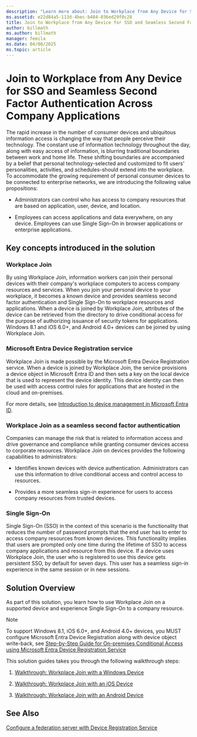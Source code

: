 ```yaml
---
description: "Learn more about: Join to Workplace from Any Device for SSO and Seamless Second Factor Authentication Across Company Applications"
ms.assetid: e22d84a5-113d-4bec-b484-036ed29f0c28
title: Join to Workplace from Any Device for SSO and Seamless Second Factor Authentication Across Company Applications
author: billmath
ms.author: billmath
manager: femila
ms.date: 04/08/2025
ms.topic: article
---
```


# Join to Workplace from Any Device for SSO and Seamless Second Factor Authentication Across Company Applications



The rapid increase in the number of consumer devices and ubiquitous information access is changing the way that people perceive their technology. The constant use of information technology throughout the day, along with easy access of information, is blurring traditional boundaries between work and home life. These shifting boundaries are accompanied by a belief that personal technology-selected and customized to fit users' personalities, activities, and schedules-should extend into the workplace. To accommodate the growing requirement of personal consumer devices to be connected to enterprise networks, we are introducing the following value propositions:

-   Administrators can control who has access to company resources that are based on application, user, device, and location.

-   Employees can access applications and data everywhere, on any device. Employees can use Single Sign-On in browser applications or enterprise applications.

## Key concepts introduced in the solution

### Workplace Join
By using Workplace Join, information workers can join their personal devices with their company's workplace computers to access company resources and services. When you join your personal device to your workplace, it becomes a known device and provides seamless second factor authentication and Single Sign-On to workplace resources and applications. When a device is joined by Workplace Join, attributes of the device can be retrieved from the directory to drive conditional access for the purpose of authorizing issuance of security tokens for applications. Windows 8.1 and iOS 6.0+, and Android 4.0+ devices can be joined by using Workplace Join.

### <a name="BKMK_DRS"></a>Microsoft Entra Device Registration service
Workplace Join is made possible by the Microsoft Entra Device Registration service. When a device is joined by Workplace Join, the service provisions a device object in Microsoft Entra ID and then sets a key on the local device that is used to represent the device identity. This device identity can then be used with access control rules for applications that are hosted in the cloud and on-premises.

For more details, see [Introduction to device management in Microsoft Entra ID](/azure/active-directory/device-management-introduction).

### Workplace Join as a seamless second factor authentication
Companies can manage the risk that is related to information access and drive governance and compliance while granting consumer devices access to corporate resources. Workplace Join on devices provides the following capabilities to administrators:

-   Identifies known devices with device authentication. Administrators can use this information to drive conditional access and control access to resources.

-   Provides a more seamless sign-in experience for users to access company resources from trusted devices.

### Single Sign-On
Single Sign-On (SSO) in the context of this scenario is the functionality that reduces the number of password prompts that the end user has to enter to access company resources from known devices. This functionality implies that users are prompted only one time during the lifetime of SSO to access company applications and resource from this device. If a device uses Workplace Join, the user who is registered to use this device gets persistent SSO, by default for seven days. This user has a seamless sign-in experience in the same session or in new sessions.

## Solution Overview
As part of this solution, you learn how to use Workplace Join on a supported device and experience Single Sign-On to a company resource.

> [!NOTE]
> To support Windows 8.1, iOS 6.0+, and Android 4.0+ devices, you MUST configure Microsoft Entra Device Registration along with device object write-back, see [Step-by-Step Guide for On-premises Conditional Access using Microsoft Entra Device Registration Service](/previous-versions/azure/dn788908(v=azure.100))

This solution guides takes you through the following walkthrough steps:

1.  [Walkthrough: Workplace Join with a Windows Device](../../ad-fs/operations/Walkthrough--Workplace-Join-with-a-Windows-Device.md)

2.  [Walkthrough: Workplace Join with an iOS Device](../../ad-fs/operations/Walkthrough--Workplace-Join-with-an-iOS-Device.md)

3.  [Walkthrough: Workplace Join with an Android Device](../../ad-fs/operations/walkthrough--workplace-join-to-an-android-device.md)

## See Also
[Configure a federation server with Device Registration Service](../deployment/configure-a-federation-server-with-device-registration-service.md)
